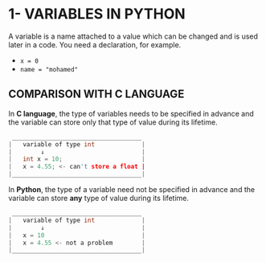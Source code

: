 # 1- VARIABLES IN PYTHON

A variable is a name attached to a value which can be changed and is used later in a code.
You need a declaration, for example.

- `x = 0`
- `name = "mohamed"`

## COMPARISON WITH C LANGUAGE

In **C language**, the type of variables needs to be specified in advance and the variable can store only that type of value during its lifetime.

```c
 ____________________________________
|   variable of type int             |
|        ↓                           |
|   int x = 10;                      |
|   x = 4.55; <- can't store a float |
|____________________________________|

```

In **Python**, the type of a variable need not be specified in advance and the variable can store **any** type of value during its lifetime.

```c
 ____________________________________
|   variable of type int             |
|        ↓                           |
|   x = 10                           |
|   x = 4.55 <- not a problem        |
|____________________________________|

```
